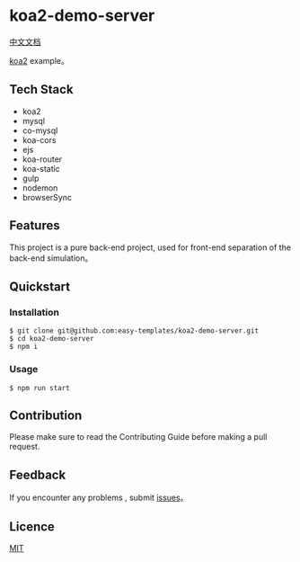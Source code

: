 # koa2-demo-server

[中文文档](https://github.com/easy-templates/koa2-demo-server/blob/master/README_CN.md)

[koa2](https://github.com/koajs/koa) example。

## Tech Stack

- koa2
- mysql
- co-mysql
- koa-cors
- ejs
- koa-router
- koa-static
- gulp
- nodemon
- browserSync

## Features

This project is a pure back-end project, used for front-end separation of the back-end simulation。

## Quickstart

### Installation

```
$ git clone git@github.com:easy-templates/koa2-demo-server.git
$ cd koa2-demo-server
$ npm i
```

### Usage

```
$ npm run start
```

## Contribution

Please make sure to read the Contributing Guide before making a pull request.

## Feedback

If you encounter any problems , submit [issues](https://github.com/easy-templates/koa2-demo-server/issues)。

## Licence

[MIT](https://github.com/easy-templates/koa2-demo-server/blob/master/LICENSE)
